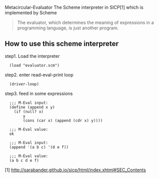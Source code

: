 Metacircular-Evaluator
The Scheme interpreter in SICP[1] which is implemented by Scheme


> The evaluator, which determines the meaning of expressions in a programming language, is just another program.

## How to use this scheme interpreter
step1. Load the interpreter

      (load "evaluator.scm")

step2. enter read-eval-print loop

      (driver-loop)
      
step3. feed in some expressions


      ;;; M-Eval input:
      (define (append x y)
        (if (null? x)
            y
            (cons (car x) (append (cdr x) y))))
            
      ;;; M-Eval value:
      ok

      ;;; M-Eval input:
      (append '(a b c) '(d e f))

      ;;; M-Eval value:
      (a b c d e f)
[1] http://sarabander.github.io/sicp/html/index.xhtml#SEC_Contents
